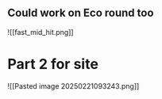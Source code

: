 ## Could work on Eco round too 

![[fast_mid_hit.png]]

# Part 2 for site
![[Pasted image 20250221093243.png]]

